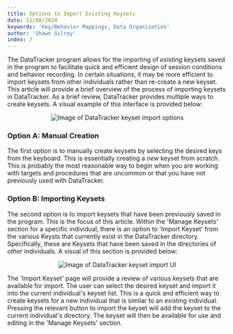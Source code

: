 ```yaml
---
title: Options to Import Existing Keysets
date: 11/08/2024
keywords: 'Key/Behavior Mappings, Data Organization'
author: 'Shawn Gilroy'
index: 7
---
```


The DataTracker program allows for the importing of _existing_ keysets saved in the program to facilitate quick and efficient design of session conditions and behavior recording. In certain situations, it may be more efficient to import keysets from other individuals rather than re-create a new keyset. This article will provide a brief overview of the process of importing keysets in DataTracker. As a brief review, DataTracker provides multiple ways to create keysets. A visual example of this interface is provided below:

<div align="center" width="100%">
    <img src="/docs/preview_import_keysets.png" alt="Image of DataTracker keyset import options"/>
</div>

### Option A: Manual Creation

The first option is to manually create keysets by selecting the desired keys from the keyboard. This is essentially creating a _new_ keyset from scratch. This is probably the most reasonable way to begin when you are working with targets and procedures that are uncommon or that you have not previously used with DataTracker.

### Option B: Importing Keysets

The second option is to import keysets that have been previously saved in the program. This is the focus of this article. Within the 'Manage Keysets' section for a specific individual, there is an option to 'Import Keyset' from the various Keysts that currently exist in the DataTracker directory. Specifically, these are Keysets that have been saved in the directories of _other_ individuals. A visual of this section is provided below:

<div align="center" width="100%">
    <img src="/docs/preview_import_keyset_ui.png" alt="Image of DataTracker keyset import UI"/>
</div>

The 'Import Keyset' page will provide a review of various keysets that are available for import. The user can select the desired keyset and import it into the current individual's keyset list. This is a quick and efficient way to create keysets for a new individual that is similar to an existing individual. Pressing the relevant button to import the keyset will add the keyset to the current individual's directory. The keyset will then be available for use and editing in the 'Manage Keysets' section.
